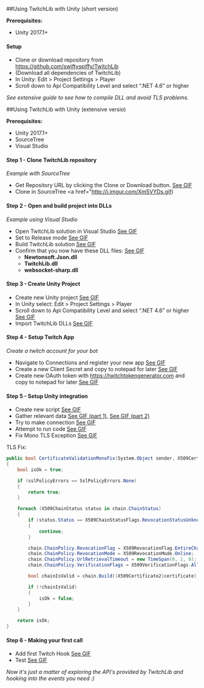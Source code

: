 ##Using TwitchLib with Unity (short version)

**Prerequisites:**
- Unity 2017.1+


#### Setup
- Clone or download repository from https://github.com/swiftyspiffy/TwitchLib
- (Download all dependencies of TwitchLib)
- In Unity: Edit > Project Settings > Player
- Scroll down to Api Compatibility Level and select “.NET 4.6” or higher

*See extensive guide to see how to compile DLL and avoid TLS problems.*


##Using TwitchLib with Unity (extensive versio)

**Prerequisites:**
- Unity 2017.1+
- SourceTree
- Visual Studio

#### Step 1 - Clone TwitchLib repository
*Example with SourceTree*

- Get Repository URL by clicking the Clone or Download button. <a href="http://i.imgur.com/a9tqa8y.gifv" target="_blank">See GIF</a>
- Clone in SourceTree <a href="http://i.imgur.com/Xm5VYDs.gif)

#### Step 2 - Open and build project into DLLs

*Example using Visual Studio*

- Open TwitchLib solution in Visual Studio <a href="http://i.imgur.com/BOAiEme.gifv" target="_blank">See GIF</a>
- Set to Release mode <a href="http://i.imgur.com/z98GzUD.gifv" target="_blank">See GIF</a>
- Build TwitchLib solution <a href="http://i.imgur.com/oXNPJeA.gifv" target="_blank">See GIF</a>
- Confirm that you now have these DLL files: <a href="http://i.imgur.com/HDtUZST.gifv" target="_blank">See GIF</a>
	- **Newtonsoft.Json.dll**
	- **TwitchLib.dll**
	- **websocket-sharp.dll**


#### Step 3 - Create Unity Project

- Create new Unity project <a href="http://i.imgur.com/yyMb9xj.gifv" target="_blank">See GIF</a>
- In Unity select: Edit > Project Settings > Player
- Scroll down to Api Compatibility Level and select “.NET 4.6” or higher <a href="http://i.imgur.com/MgnFHD7.gifv" target="_blank">See GIF</a>
- Import TwitchLib DLLs <a href="http://i.imgur.com/k39e2It.gifv" target="_blank">See GIF</a>


#### Step 4 - Setup Twitch App

*Create a twitch account for your bot*

- Navigate to Connections and register your new app <a href="http://i.imgur.com/uzTY9ER.gifv" target="_blank">See GIF</a>
- Create a new Client Secret and copy to notepad for later <a href="http://i.imgur.com/rpdSoFh.gifv" target="_blank">See GIF</a>
- Create new OAuth token with https://twitchtokengenerator.com and copy to notepad for later <a href="http://i.imgur.com/56OCEFU.gifv" target="_blank">See GIF</a>

#### Step 5 - Setup Unity integration

- Create new script <a href="http://i.imgur.com/49AFzhR.gifv" target="_blank">See GIF</a>
- Gather relevant data <a href="http://i.imgur.com/gRF9VrW.gifv" target="_blank">See GIF (part 1)</a>, <a href="http://i.imgur.com/eoPWS73.gifv" target="_blank">See GIF (part 2)</a>
- Try to make connection <a href="http://i.imgur.com/ccRAbLz.gifv" target="_blank">See GIF</a>
- Attempt to run code <a href="http://i.imgur.com/jG1Z24a.gifv" target="_blank">See GIF</a>
- Fix Mono TLS Exception <a href="http://i.imgur.com/qNUqJMH.gifv" target="_blank">See GIF</a>

TLS Fix:

```csharp
public bool CertificateValidationMonoFix(System.Object sender, X509Certificate certificate, X509Chain chain, SslPolicyErrors sslPolicyErrors)
{
    bool isOk = true;

    if (sslPolicyErrors == SslPolicyErrors.None)
    {
        return true;
    }

    foreach (X509ChainStatus status in chain.ChainStatus)
    {
        if (status.Status == X509ChainStatusFlags.RevocationStatusUnknown)
        {
            continue;
        }

        chain.ChainPolicy.RevocationFlag = X509RevocationFlag.EntireChain;
        chain.ChainPolicy.RevocationMode = X509RevocationMode.Online;
        chain.ChainPolicy.UrlRetrievalTimeout = new TimeSpan(0, 1, 0);
        chain.ChainPolicy.VerificationFlags = X509VerificationFlags.AllFlags;

        bool chainIsValid = chain.Build((X509Certificate2)certificate);

        if (!chainIsValid)
        {
            isOk = false;
        }
    }

    return isOk;
}

```

#### Step 6 - Making your first call
- Add first Twitch Hook <a href="http://i.imgur.com/5qIEkRJ.gifv" target="_blank">See GIF</a>
- Test <a href="http://i.imgur.com/1Ee8mQ0.gifv" target="_blank">See GIF</a>

*Now it's just a matter of exploring the API's provided by TwitchLib and hooking into the events you need :)*
